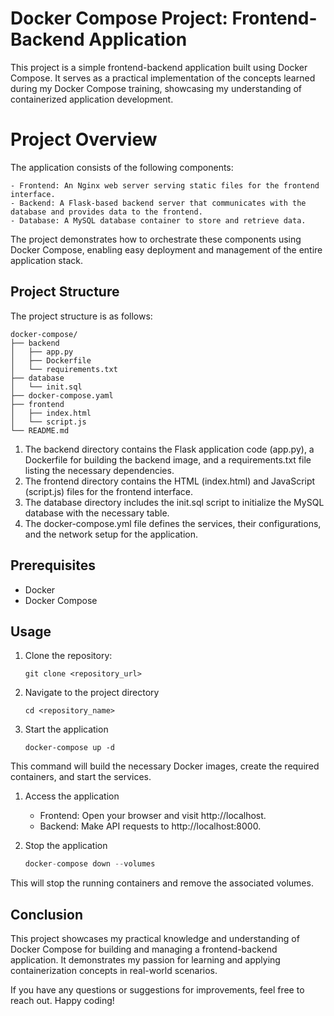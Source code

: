 # Docker Compose Project: Frontend-Backend Application

This project is a simple frontend-backend application built using Docker Compose. It serves as a practical implementation of the concepts learned during my Docker Compose training, showcasing my understanding of containerized application development.

# Project Overview

The application consists of the following components:

	- Frontend: An Nginx web server serving static files for the frontend interface.
	- Backend: A Flask-based backend server that communicates with the database and provides data to the frontend.
	- Database: A MySQL database container to store and retrieve data.

The project demonstrates how to orchestrate these components using Docker Compose, enabling easy deployment and management of the entire application stack.

## Project Structure

The project structure is as follows:

```
docker-compose/
├── backend
│   ├── app.py
│   ├── Dockerfile
│   └── requirements.txt
├── database
│   └── init.sql
├── docker-compose.yaml
├── frontend
│   ├── index.html
│   └── script.js
└── README.md
```
1.  The backend directory contains the Flask application code (app.py), a Dockerfile for building the backend image, and a requirements.txt file listing the necessary dependencies.
2.  The frontend directory contains the HTML (index.html) and JavaScript (script.js) files for the frontend interface.
3.  The database directory includes the init.sql script to initialize the MySQL database with the necessary table.
4.  The docker-compose.yml file defines the services, their configurations, and the network setup for the application.

## Prerequisites

- Docker
- Docker Compose

## Usage

1. Clone the repository:

	```
	git clone <repository_url>
	```

2. Navigate to the project directory

	```
	cd <repository_name>
	```

3. Start the application

	```
	docker-compose up -d
	```

This command will build the necessary Docker images, create the required
 containers, and start the services.

1. Access the application

	- Frontend: Open your browser and visit http://localhost.
	- Backend: Make API requests to http://localhost:8000.

2. Stop the application

	```s
	docker-compose down --volumes
	```

This will stop the running containers and remove the associated volumes.

## Conclusion

This project showcases my practical knowledge and understanding of Docker Compose for building and managing a frontend-backend application. It demonstrates my passion for learning and applying containerization concepts in real-world scenarios.

If you have any questions or suggestions for improvements, feel free to reach out. Happy coding!

